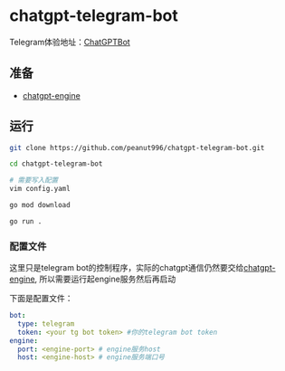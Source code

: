 
# chatgpt-telegram-bot

Telegram体验地址：[ChatGPTBot](https://t.me/simple8964bot)

## 准备

+ [chatgpt-engine](https://github.com/peanut996/chatgpt-engine)

## 运行

```bash
git clone https://github.com/peanut996/chatgpt-telegram-bot.git

cd chatgpt-telegram-bot

# 需要写入配置
vim config.yaml

go mod download

go run .
```

### 配置文件

这里只是telegram bot的控制程序，实际的chatgpt通信仍然要交给[chatgpt-engine](https://github.com/peanut996/chatgpt-engine),
所以需要运行起engine服务然后再启动  

下面是配置文件：
```yaml
bot:
  type: telegram
  token: <your tg bot token> #你的telegram bot token
engine:
  port: <engine-port> # engine服务host
  host: <engine-host> # engine服务端口号
```



